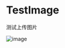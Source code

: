 # TestImage
测试上传图片

 ![image](https://github.com/liuhongjun719/TestImage/raw/master/screenshots/1.jpg)

